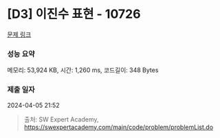 # [D3] 이진수 표현 - 10726 

[문제 링크](https://swexpertacademy.com/main/code/problem/problemDetail.do?contestProbId=AXRSXf_a9qsDFAXS) 

### 성능 요약

메모리: 53,924 KB, 시간: 1,260 ms, 코드길이: 348 Bytes

### 제출 일자

2024-04-05 21:52



> 출처: SW Expert Academy, https://swexpertacademy.com/main/code/problem/problemList.do